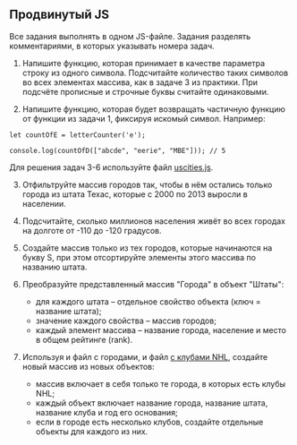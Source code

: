 ## Продвинутый JS

Все задания выполнять в одном JS-файле. Задания разделять комментариями, в которых указывать номера задач.

1. Напишите функцию, которая принимает в качестве параметра строку из одного символа. Подсчитайте количество таких символов во всех элементах массива, как в задаче 3 из практики. При подсчёте прописные и строчные буквы считайте одинаковыми.

2. Напишите функцию, которая будет возвращать частичную функцию от функции из задачи 1, фиксируя искомый символ. Например:

```
let countOfE = letterCounter('e');

console.log(countOfD(["abcde", "eerie", "MBE"])); // 5
```

Для решения задач 3-6 используйте файл [uscities.js](/src/uscities.js).

3. Отфильтруйте массив городов так, чтобы в нём остались только города из штата Техас, которые с 2000 по 2013 выросли в населении.

4. Подсчитайте, сколько миллионов населения живёт во всех городах на долготе от -110 до -120 градусов.

5. Создайте массив только из тех городов, которые начинаются на букву S, при этом отсортируйте элементы этого массива по названию штата.

6. Преобразуйте представленный массив "Города" в объект "Штаты":
	* для каждого штата – отдельное свойство объекта (ключ = название штата);
	* значение каждого свойства – массив городов;
	* каждый элемент массива – название города, население и место в общем рейтинге (rank).

7. Используя и файл с городами, и файл [с клубами NHL](/src/nhl.js), создайте новый массив из новых объектов:
 	* массив включает в себя только те города, в которых есть клубы NHL;
	* каждый объект включает название города, название штата, название клуба и год его основания;
	* если в городе есть несколько клубов, создайте отдельные объекты для каждого из них.	